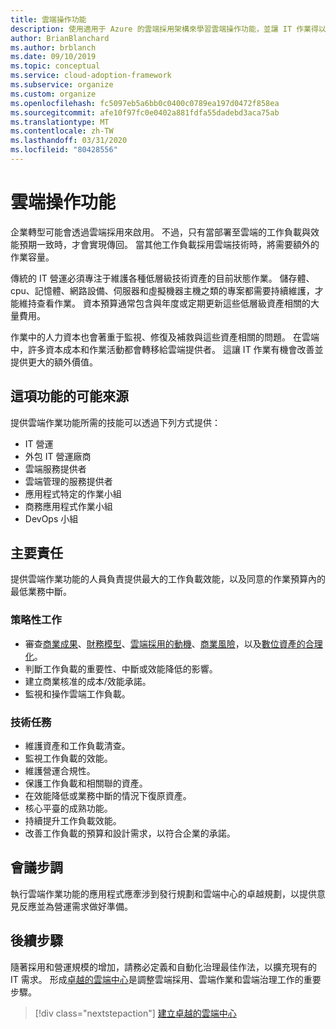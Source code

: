 ```yaml
---
title: 雲端操作功能
description: 使用適用于 Azure 的雲端採用架構來學習雲端操作功能，並讓 IT 作業得以改善並提供額外的價值。
author: BrianBlanchard
ms.author: brblanch
ms.date: 09/10/2019
ms.topic: conceptual
ms.service: cloud-adoption-framework
ms.subservice: organize
ms.custom: organize
ms.openlocfilehash: fc5097eb5a6bb0c0400c0789ea197d0472f858ea
ms.sourcegitcommit: afe10f97fc0e0402a881fdfa55dadebd3aca75ab
ms.translationtype: MT
ms.contentlocale: zh-TW
ms.lasthandoff: 03/31/2020
ms.locfileid: "80428556"
---
```

# <a name="cloud-operation-capabilities"></a>雲端操作功能

企業轉型可能會透過雲端採用來啟用。 不過，只有當部署至雲端的工作負載與效能預期一致時，才會實現傳回。 當其他工作負載採用雲端技術時，將需要額外的作業容量。

傳統的 IT 營運必須專注于維護各種低層級技術資產的目前狀態作業。 儲存體、cpu、記憶體、網路設備、伺服器和虛擬機器主機之類的專案都需要持續維護，才能維持查看作業。 資本預算通常包含與年度或定期更新這些低層級資產相關的大量費用。

 作業中的人力資本也會著重于監視、修復及補救與這些資產相關的問題。 在雲端中，許多資本成本和作業活動都會轉移給雲端提供者。 這讓 IT 作業有機會改善並提供更大的額外價值。

## <a name="possible-sources-for-this-capability"></a>這項功能的可能來源

提供雲端作業功能所需的技能可以透過下列方式提供：

- IT 營運
- 外包 IT 營運廠商
- 雲端服務提供者
- 雲端管理的服務提供者
- 應用程式特定的作業小組
- 商務應用程式作業小組
- DevOps 小組

## <a name="key-responsibilities"></a>主要責任

提供雲端作業功能的人員負責提供最大的工作負載效能，以及同意的作業預算內的最低業務中斷。

### <a name="strategic-tasks"></a>策略性工作

- 審查[商業成果](../strategy/business-outcomes/index.md)、[財務模型](../strategy/financial-models.md)、[雲端採用的動機](../strategy/motivations.md)、[商業風險](../govern/policy-compliance/risk-tolerance.md)，以及[數位資產的合理化](../digital-estate/index.md)。
- 判斷工作負載的重要性、中斷或效能降低的影響。
- 建立商業核准的成本/效能承諾。
- 監視和操作雲端工作負載。

### <a name="technical-tasks"></a>技術任務

- 維護資產和工作負載清查。
- 監視工作負載的效能。
- 維護營運合規性。
- 保護工作負載和相關聯的資產。
- 在效能降低或業務中斷的情況下復原資產。
- 核心平臺的成熟功能。
- 持續提升工作負載效能。
- 改善工作負載的預算和設計需求，以符合企業的承諾。

## <a name="meeting-cadence"></a>會議步調

執行雲端作業功能的應用程式應牽涉到發行規劃和雲端中心的卓越規劃，以提供意見反應並為營運需求做好準備。

## <a name="next-steps"></a>後續步驟

隨著採用和營運規模的增加，請務必定義和自動化治理最佳作法，以擴充現有的 IT 需求。 形成[卓越的雲端中心](./cloud-center-of-excellence.md)是調整雲端採用、雲端作業和雲端治理工作的重要步驟。

> [!div class="nextstepaction"]
> [建立卓越的雲端中心](./cloud-center-of-excellence.md)
